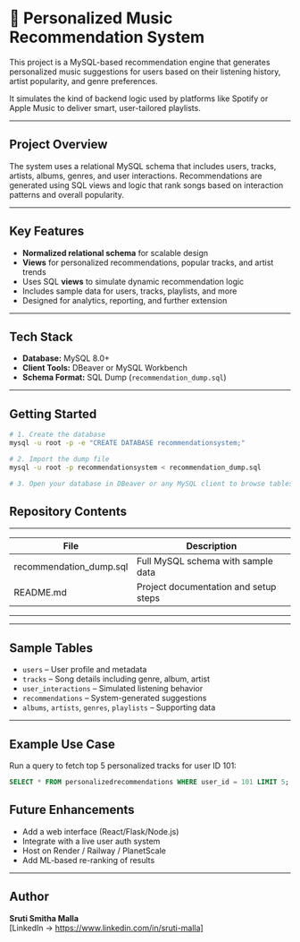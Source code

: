 # 🎵 Personalized Music Recommendation System

This project is a MySQL-based recommendation engine that generates personalized music suggestions for users based on their listening history, artist popularity, and genre preferences.

It simulates the kind of backend logic used by platforms like Spotify or Apple Music to deliver smart, user-tailored playlists.

---

## Project Overview

The system uses a relational MySQL schema that includes users, tracks, artists, albums, genres, and user interactions. Recommendations are generated using SQL views and logic that rank songs based on interaction patterns and overall popularity.

---

## Key Features

- **Normalized relational schema** for scalable design
- **Views** for personalized recommendations, popular tracks, and artist trends
- Uses SQL **views** to simulate dynamic recommendation logic
- Includes sample data for users, tracks, playlists, and more
- Designed for analytics, reporting, and further extension

---

## Tech Stack

- **Database:** MySQL 8.0+
- **Client Tools:** DBeaver or MySQL Workbench
- **Schema Format:** SQL Dump (`recommendation_dump.sql`)

---

## Getting Started

```bash
# 1. Create the database
mysql -u root -p -e "CREATE DATABASE recommendationsystem;"

# 2. Import the dump file
mysql -u root -p recommendationsystem < recommendation_dump.sql

# 3. Open your database in DBeaver or any MySQL client to browse tables, views, and run queries
```

## Repository Contents
------------------------------------------------------------------
| File                    | Description                          |
|-------------------------|--------------------------------------|
| recommendation_dump.sql | Full MySQL schema with sample data   |
| README.md               | Project documentation and setup steps|
------------------------------------------------------------------
---

## Sample Tables

- `users` – User profile and metadata  
- `tracks` – Song details including genre, album, artist  
- `user_interactions` – Simulated listening behavior  
- `recommendations` – System-generated suggestions  
- `albums`, `artists`, `genres`, `playlists` – Supporting data  

---

## Example Use Case

Run a query to fetch top 5 personalized tracks for user ID 101:

```sql
SELECT * FROM personalizedrecommendations WHERE user_id = 101 LIMIT 5;
```

## Future Enhancements

- Add a web interface (React/Flask/Node.js)  
- Integrate with a live user auth system  
- Host on Render / Railway / PlanetScale  
- Add ML-based re-ranking of results  

---

## Author

**Sruti Smitha Malla**  
[LinkedIn → https://www.linkedin.com/in/sruti-malla]

